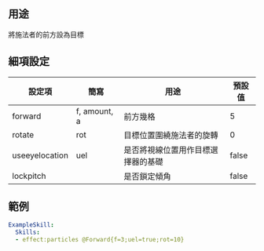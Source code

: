 ## 用途
將施法者的前方設為目標


## 細項設定
| 設定項 | 簡寫   | 用途                      | 預設值 |
|-----------|-----------|----------------------------------------------------------------------|---------|
| forward   | f, amount, a | 前方幾格                          | 5       |
| rotate    | rot       | 目標位置圍繞施法者的旋轉              | 0       |
| useeyelocation | uel  | 是否將視線位置用作目標選擇器的基礎      | false   |
| lockpitch |           | 是否鎖定傾角 | false   |


## 範例
```yaml
ExampleSkill:
  Skills:
  - effect:particles @Forward{f=3;uel=true;rot=10}
```